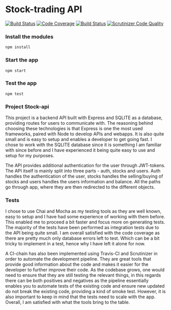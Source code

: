 # Stock-trading API

[![Build Status](https://travis-ci.org/Deel18/stock-api.svg?branch=master)](https://travis-ci.org/Deel18/stock-api)
[![Code Coverage](https://scrutinizer-ci.com/g/Deel18/stock-api/badges/coverage.png?b=master)](https://scrutinizer-ci.com/g/Deel18/stock-api/?branch=master)
[![Build Status](https://scrutinizer-ci.com/g/Deel18/stock-api/badges/build.png?b=master)](https://scrutinizer-ci.com/g/Deel18/stock-api/build-status/master)
[![Scrutinizer Code Quality](https://scrutinizer-ci.com/g/Deel18/stock-api/badges/quality-score.png?b=master)](https://scrutinizer-ci.com/g/Deel18/stock-api/?branch=master)


### Install the modules

```npm install```


### Start the app

```npm start```


### Test the app

```npm test```


### Project Stock-api

This project is a backend API built with Express and SQLITE as a database, providing routes for users to communicate with. The reasoning behind choosing these technologies is that Express is one the most used frameworks, paired with Node to develop APIs and webapps. It is also quite small and is easy to setup and enables a developer to get going fast. I chose to work with the SQLITE database since it is something I am familiar with since before and I have experienced it being quite easy to use and setup for my purposes.

The API provides additional authentication for the user through JWT-tokens. The API itself is mainly split into three parts - auth, stocks and users. Auth handles the authentication of the user, stocks handles the selling/buying of stocks and users handles the users information and balance. All the paths go through app, where they are then redirected to the different objects.

### Tests

I chose to use Chai and Mocha as my testing tools as they are well known, easy to setup and I have had some experience of working with them before. This enabled me to proceed a bit faster and focus more on generating tests. The majority of the tests have been performed as integration tests due to the API being quite small. I am overall satisfied with the code coverage as there are pretty much only database errors left to test. Which can be a bit tricky to implement in a test, hence why I have left it alone for now.

A CI-chain has also been implemented using Travis-CI and Scrutinizer in order to automate the development pipeline. They are great tools that provide good information about the code and makes it easier for the developer to further improve their code. As the codebase grows, one would need to ensure that they are still testing the relevant things, in this regards there can be both positives and negatives as the pipeline essentially enables you to automate tests of the existing code and ensure new updated do not break the existing code, providing a kind of smoke test. However, it is also important to keep in mind that the tests need to scale with the app. Overall, I am satisfied with what the tools bring to the table.
